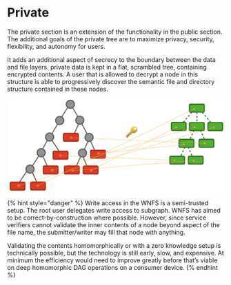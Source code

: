# Private

The private section is an extension of the functionality in the public section. The additional goals of the private tree are to maximize privacy, security, flexibility, and autonomy for users.

It adds an additional aspect of secrecy to the boundary between the data and file layers. private data is kept in a flat, scrambled tree, containing encrypted contents. A user that is allowed to decrypt a node in this structure is able to progressively discover the semantic file and directory structure contained in these nodes.

![](../../../.gitbook/assets/screen-shot-2021-06-01-at-22.05.04%20%281%29.png)

{% hint style="danger" %}
Write access in the WNFS is a semi-trusted setup. The root user delegates write access to subgraph. WNFS has aimed to be correct-by-construction where possible. However, since service verifiers cannot validate the inner contents of a node beyond aspect of the file name, the submitter/writer may fill that node with anything.

Validating the contents homomorphically or with a zero knowledge setup is technically possible, but the technology is still early, slow, and expensive. At minimum the efficiency would need to improve greatly before that’s viable on deep homomorphic DAG operations on a consumer device.
{% endhint %}

